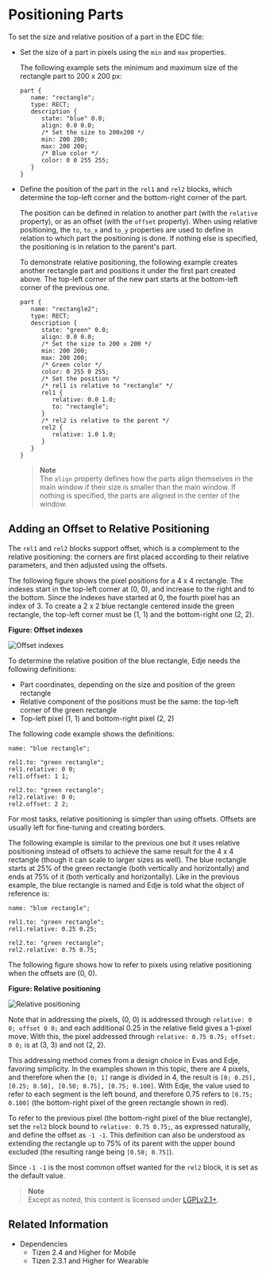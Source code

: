 # Positioning Parts

To set the size and relative position of a part in the EDC file:

- Set the size of a part in pixels using the `min` and `max` properties.  

  The following example sets the minimum and maximum size of the rectangle part to 200 x 200 px:

  ```
  part {
     name: "rectangle";
     type: RECT;
     description {
        state: "blue" 0.0;
        align: 0.0 0.0;
        /* Set the size to 200x200 */
        min: 200 200;
        max: 200 200;
        /* Blue color */
        color: 0 0 255 255;
     }
  }
  ```

- Define the position of the part in the `rel1` and `rel2` blocks, which determine the top-left corner and the bottom-right corner of the part.  

  The position can be defined in relation to another part (with the `relative` property), or as an offset (with the `offset` property). When using relative positioning, the `to`, `to_x` and `to_y` properties are used to define in relation to which part the positioning is done. If nothing else is specified, the positioning is in relation to the parent's part.

  To demonstrate relative positioning, the following example creates another rectangle part and positions it under the first part created above. The top-left corner of the new part starts at the bottom-left corner of the previous one.

  ```
  part {
     name: "rectangle2";
     type: RECT;
     description {
        state: "green" 0.0;
        align: 0.0 0.0;
        /* Set the size to 200 x 200 */
        min: 200 200;
        max: 200 200;
        /* Green color */
        color: 0 255 0 255;
        /* Set the position */
        /* rel1 is relative to "rectangle" */
        rel1 {
           relative: 0.0 1.0;
           to: "rectangle";
        }
        /* rel2 is relative to the parent */
        rel2 {
           relative: 1.0 1.0;
        }
     }
  }
  ```

  > **Note**  
  > The `align` property defines how the parts align themselves in the main window if their size is smaller than the main window. If nothing is specified, the parts are aligned in the center of the window.

## Adding an Offset to Relative Positioning

The `rel1` and `rel2` blocks support offset, which is a complement to the relative positioning: the corners are first placed according to their relative parameters, and then adjusted using the offsets.

The following figure shows the pixel positions for a 4 x 4 rectangle. The indexes start in the top-left corner at (0, 0), and increase to the right and to the bottom. Since the indexes have started at 0, the fourth pixel has an index of 3. To create a 2 x 2 blue rectangle centered inside the green rectangle, the top-left corner must be (1, 1) and the bottom-right one (2, 2).

**Figure: Offset indexes**

![Offset indexes](./media/rel1_rel2_offsets.png)

To determine the relative position of the blue rectangle, Edje needs the following definitions:

- Part coordinates, depending on the size and position of the green rectangle
- Relative component of the positions must be the same: the top-left corner of the green rectangle
- Top-left pixel (1, 1) and bottom-right pixel (2, 2)

The following code example shows the definitions:

```
name: "blue rectangle";

rel1.to: "green rectangle";
rel1.relative: 0 0;
rel1.offset: 1 1;

rel2.to: "green rectangle";
rel2.relative: 0 0;
rel2.offset: 2 2;
```

For most tasks, relative positioning is simpler than using offsets. Offsets are usually left for fine-tuning and creating borders.

The following example is similar to the previous one but it uses relative positioning instead of offsets to achieve the same result for the 4 x 4 rectangle (though it can scale to larger sizes as well). The blue rectangle starts at 25% of the green rectangle (both vertically and horizontally) and ends at 75% of it (both vertically and horizontally). Like in the previous example, the blue rectangle is named and Edje is told what the object of reference is:

```
name: "blue rectangle";

rel1.to: "green rectangle";
rel1.relative: 0.25 0.25;

rel2.to: "green rectangle";
rel2.relative: 0.75 0.75;
```

The following figure shows how to refer to pixels using relative positioning when the offsets are (0, 0).

**Figure: Relative positioning**

![Relative positioning](./media/rel1_rel2_offsets_and_relative.png)

Note that in addressing the pixels, (0, 0) is addressed through `relative: 0 0; offset 0 0;` and each additional 0.25 in the relative field gives a 1-pixel move. With this, the pixel addressed through `relative: 0.75 0.75; offset: 0 0;` is at (3, 3) and not (2, 2).

This addressing method comes from a design choice in Evas and Edje, favoring simplicity. In the examples shown in this topic, there are 4 pixels, and therefore when the `[0; 1]` range is divided in 4, the result is `[0; 0.25], [0.25; 0.50], [0.50; 0.75], [0.75; 0.100]`. With Edje, the value used to refer to each segment is the left bound, and therefore 0.75 refers to `[0.75; 0.100]` (the bottom-right pixel of the green rectangle shown in red).

To refer to the previous pixel (the bottom-right pixel of the blue rectangle), set the `rel2` block bound to `relative: 0.75 0.75;`, as expressed naturally, and define the offset as `-1 -1`. This definition can also be understood as extending the rectangle up to 75% of its parent with the upper bound excluded (the resulting range being `[0.50; 0.75]`).

Since `-1 -1` is the most common offset wanted for the `rel2` block, it is set as the default value.

> **Note**  
> Except as noted, this content is licensed under [LGPLv2.1+](http://opensource.org/licenses/LGPL-2.1).

## Related Information
- Dependencies
  - Tizen 2.4 and Higher for Mobile
  - Tizen 2.3.1 and Higher for Wearable
